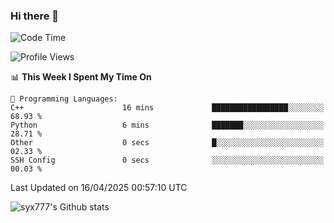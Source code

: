 ### Hi there 👋

<!--
**syx777/syx777** is a ✨ _special_ ✨ repository because its `README.md` (this file) appears on your GitHub profile.

Here are some ideas to get you started:

- 🔭 I’m currently working on ...
- 🌱 I’m currently learning ...
- 👯 I’m looking to collaborate on ...
- 🤔 I’m looking for help with ...
- 💬 Ask me about ...
- 📫 How to reach me: ...
- 😄 Pronouns: ...
- ⚡ Fun fact: ...
-->
<!--START_SECTION:waka-->
![Code Time](http://img.shields.io/badge/Code%20Time-334%20hrs%2057%20mins-blue)

![Profile Views](http://img.shields.io/badge/Profile%20Views-0-blue)

📊 **This Week I Spent My Time On** 

```text
💬 Programming Languages: 
C++                      16 mins             █████████████████░░░░░░░░   68.93 % 
Python                   6 mins              ███████░░░░░░░░░░░░░░░░░░   28.71 % 
Other                    0 secs              █░░░░░░░░░░░░░░░░░░░░░░░░   02.33 % 
SSH Config               0 secs              ░░░░░░░░░░░░░░░░░░░░░░░░░   00.03 % 
```


 Last Updated on 16/04/2025 00:57:10 UTC
<!--END_SECTION:waka-->

![syx777's Github stats](https://github-readme-stats-syx777.vercel.app/api?username=syx777&show_icons=true&count_private=true)
